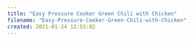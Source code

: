 ```yaml
---
title: "Easy Pressure Cooker Green Chili with Chicken"
filename: "Easy-Pressure-Cooker-Green-Chili-with-Chicken"
created: 2021-01-24 12:53:02
---
```

